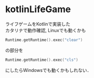 # kotlinLifeGame
ライフゲームをKotlinで実装した  
カタリナで動作確認, Linuxでも動くかも  
```kotlin
Runtime.getRuntime().exec("clear")
```

の部分を  

```kotlin
Runtime.getRuntime().exec("cls")
```
にしたらWindowsでも動くかもしれない．  
